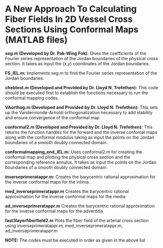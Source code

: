 # A New Approach To Calculating Fiber Fields In 2D Vessel Cross Sections Using Conformal Maps (MATLAB files)

**seg.m (Developed by Dr. Pak-Wing Fok):** Gives the coefficients of the Fourier series representation of the Jordan boundaries of the physical cross section. It takes as input the (x,y) coordinates of the Jordan boundaries.

**FS_IEL.m:** Implements seg.m to find the Fourier series representation of the Jordan boundaries.

**chebtest.m (Developed and Provided by Dr. Lloyd N. Trefethen):** This code should be executed first to establish the functions necessary to run the conformal mapping codes.

**VAorthog.m (Developed and Provided by Dr. Lloyd N. Trefethen):** This sets up the Vandermonde-Arnoldi orthogonalization necessary to add stability and ensure convergence of the conformal map

**conformal2.m (Developed and Provided by Dr. Lloyd N. Trefethen):** This returns the function handles for the forward and the inverse confomal maps along with the conformal modulus taking as input the points on the Jordan boundaries of a smooth doubly connected domain. 

**conformalmapping_end_IEL.m:** Uses conformal2.m for creating the conformal map and plotting the physical cross section and the corresponding reference annulus. It takes as input the points on the Jordan boundaries of a smooth doubly connected domain.

**inverseprimeratappr.m:** Creates the barycentric rational approximation for the inverse conformal maps for the intima.

**med_inverseprimeratappr.m** Creates the barycentric rational approximation for the inverse conformal maps for the media

**ad_inverseprimeratappr.m** Creates the barycentric rational approximation for the inverse conformal maps for the adventitia

**fast3layerfiberfield2.m** Plots the fiber field of the arterial cross section using inverseprimeratappr.m, med_inverseprimeratappr.m, ad_inverseprimeratappr.m

**NOTE:** The codes must be executed in order as given in the above list
